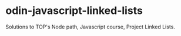 # odin-javascript-linked-lists

Solutions to TOP's Node path, Javascript course, Project Linked Lists.